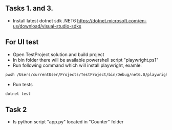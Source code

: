 ## Tasks 1. and 3.

- Install latest dotnet sdk .NET6 https://dotnet.microsoft.com/en-us/download/visual-studio-sdks

## For UI test
- Open TestProject solution and build project
- In bin folder there will be available powershell script "playwright.ps1"
- Run following command which will install playwright, examle:
```bash
pwsh /Users/currentUser/Projects/TestProject/bin/Debug/net6.0/playwright.ps1 install
```
- Run tests
```bash
dotnet test
```

## Task 2

- Is python script "app.py" located in "Counter" folder